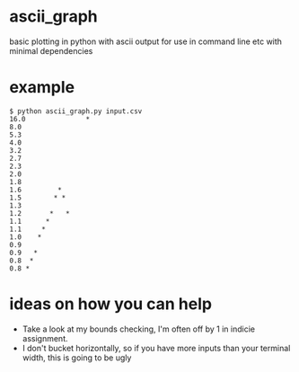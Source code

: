 # ascii_graph
basic plotting in python with ascii output for use in command line etc with minimal dependencies

# example
```
$ python ascii_graph.py input.csv 
16.0	           *
8.0	            
5.3	            
4.0	            
3.2	            
2.7	            
2.3	            
2.0	            
1.8	            
1.6	        *   
1.5	       * *  
1.3	            
1.2	      *   * 
1.1	     *      
1.1	    *       
1.0	   *        
0.9	            
0.9	  *         
0.8	 *          
0.8	*
```

# ideas on how you can help
* Take a look at my bounds checking, I'm often off by 1 in indicie assignment.
* I don't bucket horizontally, so if you have more inputs than your terminal width, this is going to be ugly
